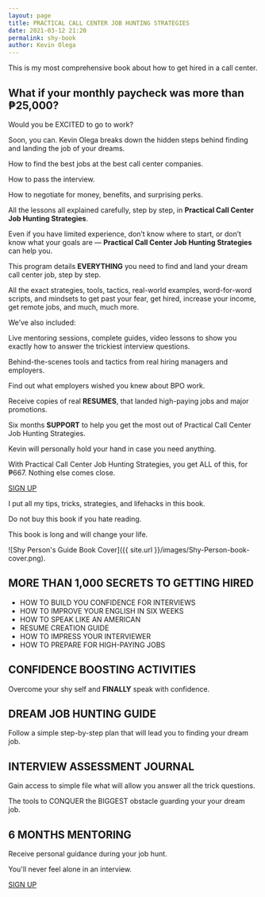 ```yaml
--- 
layout: page
title: PRACTICAL CALL CENTER JOB HUNTING STRATEGIES
date: 2021-03-12 21:20
permalink: shy-book 
author: Kevin Olega 
--- 
```

This is my most comprehensive book about how to get hired in a call center.

## What if your monthly paycheck was more than ₱25,000?

Would you be EXCITED to go to work?

Soon, you can. Kevin Olega breaks down the hidden steps behind finding and landing the job of your dreams.

How to find the best jobs at the best call center companies. 

How to pass the interview. 

How to negotiate for money, benefits, and surprising perks. 

All the lessons all explained carefully, step by step, in **Practical Call Center Job Hunting Strategies**.

Even if you have limited experience, don’t know where to start, or don’t know what your goals are — **Practical Call Center Job Hunting Strategies** can help you.

This program details **EVERYTHING** you need to find and land your dream call center job, step by step. 

All the exact strategies, tools, tactics, real-world examples, word-for-word scripts, and mindsets to get past your fear, get hired, increase your income, get remote jobs, and much, much more.

We’ve also included:

Live mentoring sessions, complete guides, video lessons to show you exactly how to answer the trickiest interview questions.

Behind-the-scenes tools and tactics from real hiring managers and employers.

Find out what employers wished you knew about BPO work.

Receive copies of real **RESUMES**, that landed high-paying jobs and major promotions.

Six months **SUPPORT** to help you get the most out of Practical Call Center Job Hunting Strategies. 

Kevin will personally hold your hand in case you need anything.

With Practical Call Center Job Hunting Strategies, you get ALL of this, for ₱667. Nothing else comes close.


<a href="https://forms.gle/rDnCxchcvXcLbpXh8" class="button focus">SIGN UP</a><br>

I put all my tips, tricks, strategies, and lifehacks in this book.

Do not buy this book if you hate reading.

This book is long and will change your life.

![Shy Person's Guide Book Cover]({{ site.url }}/images/Shy-Person-book-cover.png).


## MORE THAN 1,000 SECRETS TO GETTING HIRED

- HOW TO BUILD YOU CONFIDENCE FOR INTERVIEWS
- HOW TO IMPROVE YOUR ENGLISH IN SIX WEEKS
- HOW TO SPEAK LIKE AN AMERICAN
- RESUME CREATION GUIDE
- HOW TO IMPRESS YOUR INTERVIEWER
- HOW TO PREPARE FOR HIGH-PAYING JOBS

## CONFIDENCE BOOSTING ACTIVITIES

Overcome your shy self and **FINALLY** speak with confidence.

## DREAM JOB HUNTING GUIDE

Follow a simple step-by-step plan that will lead you to finding your dream job.

## INTERVIEW ASSESSMENT JOURNAL

Gain access to simple file what will allow you answer all the trick questions.

The tools to CONQUER the BIGGEST obstacle guarding your your dream job.

## 6 MONTHS MENTORING

Receive personal guidance during your job hunt.

You'll never feel alone in an interview.


<p><a href="https://forms.gle/rDnCxchcvXcLbpXh8" class="button focus">SIGN UP</a></p>


